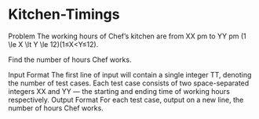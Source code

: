 # Kitchen-Timings

Problem
The working hours of Chef’s kitchen are from XX pm to YY pm (1 \le X \lt Y \le 12)(1≤X<Y≤12).

Find the number of hours Chef works.

Input Format
The first line of input will contain a single integer TT, denoting the number of test cases.
Each test case consists of two space-separated integers XX and YY — the starting and ending time of working hours respectively.
Output Format
For each test case, output on a new line, the number of hours Chef works.
